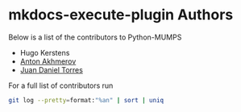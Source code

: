 # mkdocs-execute-plugin Authors

Below is a list of the contributors to Python-MUMPS

+ Hugo Kerstens
+ [Anton Akhmerov](<https://antonakhmerov.org>)
+ [Juan Daniel Torres](<https://jdtorres.org>)


For a full list of contributors run

```bash
git log --pretty=format:"%an" | sort | uniq
```

